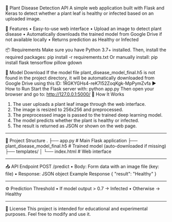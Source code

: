 
🌿 Plant Disease Detection API
A simple web application built with Flask and Keras to detect whether a plant leaf is healthy or infected based on an uploaded image.

🚀 Features
•	Easy-to-use web interface
•	Upload an image to detect plant disease
•	Automatically downloads the trained model from Google Drive if not available locally
•	Returns prediction as Healthy or Infected

📦 Requirements
Make sure you have Python 3.7+ installed. Then, install the required packages:
pip install -r requirements.txt
Or manually install:
pip install flask tensorflow pillow gdown

🧠 Model Download
If the model file plant_disease_model_final.h5 is not found in the project directory, it will be automatically downloaded from Google Drive using this ID:
1RGKYGHs4-reK7I52ZoqKgk-MpPymZvfa
▶️ How to Run
Start the Flask server with:
python app.py
Then open your browser and go to:
http://127.0.0.1:5000/
🧬 How It Works
1.	The user uploads a plant leaf image through the web interface.
2.	The image is resized to 256x256 and preprocessed.
3.	The preprocessed image is passed to the trained deep learning model.
4.	The model predicts whether the plant is healthy or infected.
5.	The result is returned as JSON or shown on the web page.
________________________________________
📁 Project Structure
.
├── app.py                        # Main Flask application
├── plant_disease_model_final.h5 # Trained model (auto-downloaded if missing)
├── templates/
│   └── index.html               # Web interface
________________________________________
📤 API Endpoint
POST /predict
•	Body: Form data with an image file (key: file)
•	Response: JSON object
Example Response
{
  "result": "Healthy"
}
________________________________________
⚙️ Prediction Threshold
•	If model output > 0.7 → Infected
•	Otherwise → Healthy
________________________________________
📄 License
This project is intended for educational and experimental purposes. Feel free to modify and use it.

